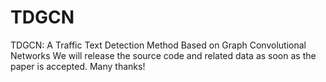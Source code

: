 # TDGCN
TDGCN: A Traffic Text Detection Method Based on Graph Convolutional Networks
We will release the source code and related data as soon as the paper is accepted. Many thanks!
